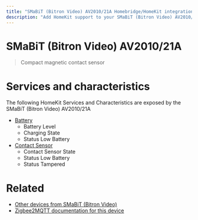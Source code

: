 ```yaml
---
title: "SMaBiT (Bitron Video) AV2010/21A Homebridge/HomeKit integration"
description: "Add HomeKit support to your SMaBiT (Bitron Video) AV2010/21A, using Homebridge, Zigbee2MQTT and homebridge-z2m."
---
```

<!---
This file has been GENERATED using src/docgen/docgen.ts
DO NOT EDIT THIS FILE MANUALLY!
-->
# SMaBiT (Bitron Video) AV2010/21A
> Compact magnetic contact sensor


# Services and characteristics
The following HomeKit Services and Characteristics are exposed by
the SMaBiT (Bitron Video) AV2010/21A

* [Battery](../../battery.md)
  * Battery Level
  * Charging State
  * Status Low Battery
* [Contact Sensor](../../sensors.md)
  * Contact Sensor State
  * Status Low Battery
  * Status Tampered


# Related
* [Other devices from SMaBiT (Bitron Video)](../index.md#smabit_bitron_video)
* [Zigbee2MQTT documentation for this device](https://www.zigbee2mqtt.io/devices/AV2010_21A.html)